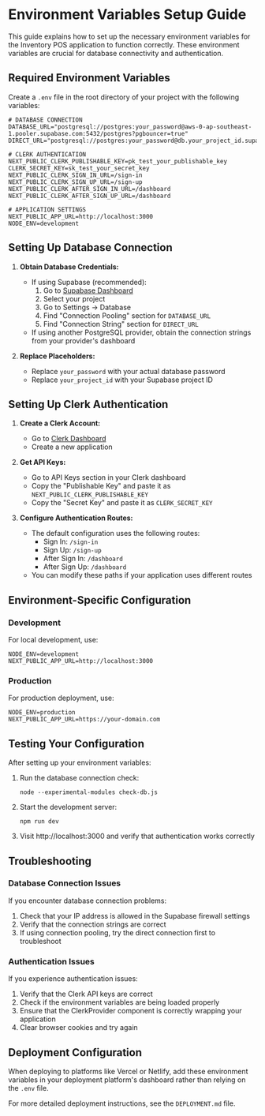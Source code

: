 # Environment Variables Setup Guide

This guide explains how to set up the necessary environment variables for the Inventory POS application to function correctly. These environment variables are crucial for database connectivity and authentication.

## Required Environment Variables

Create a `.env` file in the root directory of your project with the following variables:

```
# DATABASE CONNECTION
DATABASE_URL="postgresql://postgres:your_password@aws-0-ap-southeast-1.pooler.supabase.com:5432/postgres?pgbouncer=true"
DIRECT_URL="postgresql://postgres:your_password@db.your_project_id.supabase.co:5432/postgres"

# CLERK AUTHENTICATION
NEXT_PUBLIC_CLERK_PUBLISHABLE_KEY=pk_test_your_publishable_key
CLERK_SECRET_KEY=sk_test_your_secret_key
NEXT_PUBLIC_CLERK_SIGN_IN_URL=/sign-in
NEXT_PUBLIC_CLERK_SIGN_UP_URL=/sign-up
NEXT_PUBLIC_CLERK_AFTER_SIGN_IN_URL=/dashboard
NEXT_PUBLIC_CLERK_AFTER_SIGN_UP_URL=/dashboard

# APPLICATION SETTINGS
NEXT_PUBLIC_APP_URL=http://localhost:3000
NODE_ENV=development
```

## Setting Up Database Connection

1. **Obtain Database Credentials:**

    - If using Supabase (recommended):
        1. Go to [Supabase Dashboard](https://app.supabase.io)
        2. Select your project
        3. Go to Settings → Database
        4. Find "Connection Pooling" section for `DATABASE_URL`
        5. Find "Connection String" section for `DIRECT_URL`
    - If using another PostgreSQL provider, obtain the connection strings from your provider's dashboard

2. **Replace Placeholders:**
    - Replace `your_password` with your actual database password
    - Replace `your_project_id` with your Supabase project ID

## Setting Up Clerk Authentication

1. **Create a Clerk Account:**

    - Go to [Clerk Dashboard](https://dashboard.clerk.dev)
    - Create a new application

2. **Get API Keys:**

    - Go to API Keys section in your Clerk dashboard
    - Copy the "Publishable Key" and paste it as `NEXT_PUBLIC_CLERK_PUBLISHABLE_KEY`
    - Copy the "Secret Key" and paste it as `CLERK_SECRET_KEY`

3. **Configure Authentication Routes:**
    - The default configuration uses the following routes:
        - Sign In: `/sign-in`
        - Sign Up: `/sign-up`
        - After Sign In: `/dashboard`
        - After Sign Up: `/dashboard`
    - You can modify these paths if your application uses different routes

## Environment-Specific Configuration

### Development

For local development, use:

```
NODE_ENV=development
NEXT_PUBLIC_APP_URL=http://localhost:3000
```

### Production

For production deployment, use:

```
NODE_ENV=production
NEXT_PUBLIC_APP_URL=https://your-domain.com
```

## Testing Your Configuration

After setting up your environment variables:

1. Run the database connection check:

    ```
    node --experimental-modules check-db.js
    ```

2. Start the development server:

    ```
    npm run dev
    ```

3. Visit http://localhost:3000 and verify that authentication works correctly

## Troubleshooting

### Database Connection Issues

If you encounter database connection problems:

1. Check that your IP address is allowed in the Supabase firewall settings
2. Verify that the connection strings are correct
3. If using connection pooling, try the direct connection first to troubleshoot

### Authentication Issues

If you experience authentication issues:

1. Verify that the Clerk API keys are correct
2. Check if the environment variables are being loaded properly
3. Ensure that the ClerkProvider component is correctly wrapping your application
4. Clear browser cookies and try again

## Deployment Configuration

When deploying to platforms like Vercel or Netlify, add these environment variables in your deployment platform's dashboard rather than relying on the `.env` file.

For more detailed deployment instructions, see the `DEPLOYMENT.md` file.
